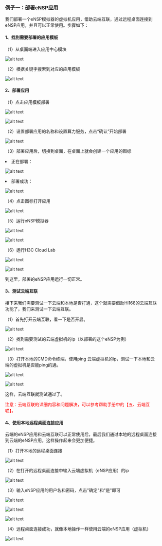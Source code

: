 ### 例子一：部署eNSP应用
我们部署一个eNSP模拟器的虚拟机应用，借助云端互联，通过远程桌面连接到eNSP应用，并且可以正常使用。步骤如下：
#### 1、找到需要部署的应用模板
（1）从桌面端进入应用中心模块

![alt text](./beginner01.png)

（2）根据关键字搜索到对应的应用模板

![alt text](./beginner02.png)

#### 2、部署应用
（1）点击应用模板部署

![alt text](./beginner03.png)

![alt text](./beginner04.png)

（2）设置部署应用的名称和设置算力服务，点击“确认”开始部署

![alt text](./beginner05.png)

（3）部署应用后，切换到桌面，在桌面上就会创建一个应用的图标
<li>正在部署：</li>

![alt text](./beginner06.png)

<li>部署成功：</li>

![alt text](./beginner07.png)

（4）点击图标打开应用

![alt text](./beginner08.png)

（5）运行eNSP模拟器

![alt text](./beginner09.png)

![alt text](./beginner10.png)

（6）运行H3C Cloud Lab

![alt text](./beginner11.png)

![alt text](./beginner12.png)

到这里，部署的eNSP应用运行一切正常。

#### 3、测试云端互联
接下来我们需要测试一下云端和本地是否打通，这个就需要借助Hi168的云端互联功能了，我们来测试一下云端互联。

（1）首先打开云端互联，看一下是否开启。

![alt text](./beginner13.png)

（2）找到需要测试的云端虚拟机的ip（以部署的这个eNSP为例）

![alt text](./beginner14.png)

（3）打开本地的CMD命令终端，使用ping 云端虚拟机的ip，测试一下本地和云端的虚拟机是否能ping的通。

![alt text](./beginner15.png)

![alt text](./beginner16.png)

这样，云端互联就测试通过了。

<font color='red'>注意：云端互联的详细内容和问题解决，可以参考帮助手册中的【五、云端互联】。</font>

#### 4、使用本地远程桌面连接应用
云端的eNSP应用和云端互联可以正常使用后，最后我们通过本地的远程桌面连接到云端的eNSP应用，这样操作起来会更加便捷。

（1）打开本地的远程桌面连接

![alt text](./beginner17.png)

（2）在打开的远程桌面连接中输入云端虚拟机（eNSP应用）的ip

![alt text](./beginner18.png)

（3）输入eNSP应用的用户名和密码，点击"确定"和"是"即可

![alt text](./beginner19.png)

![alt text](./beginner20.png)

![alt text](./beginner21.png)

（4）远程桌面连接成功，就像本地操作一样使用云端的eNSP应用（虚拟机）

![alt text](./beginner22.png)